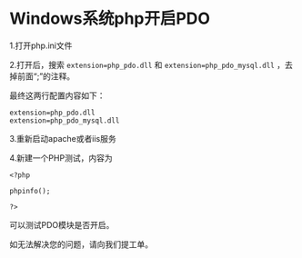 # Windows系统php开启PDO
1.打开php.ini文件

2.打开后，搜索 `extension=php_pdo.dll` 和 `extension=php_pdo_mysql.dll` ，去掉前面“;”的注释。 

最终这两行配置内容如下： 

```
extension=php_pdo.dll
extension=php_pdo_mysql.dll
```

3.重新启动apache或者iis服务

4.新建一个PHP测试，内容为

```
<?php

phpinfo();

?>
```
可以测试PDO模块是否开启。



如无法解决您的问题，请向我们提工单。
